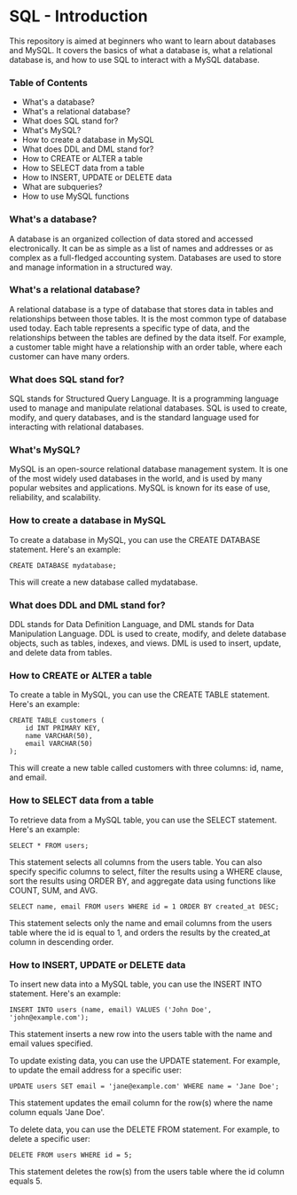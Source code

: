 # SQL - Introduction
<p>
This repository is aimed at beginners who want to learn about databases and MySQL. It covers the basics of what a database is, what a relational database is, and how to use SQL to interact with a MySQL database.
</p>

### Table of Contents

- What's a database?
- What's a relational database?
- What does SQL stand for?
- What's MySQL?
- How to create a database in MySQL
- What does DDL and DML stand for?
- How to CREATE or ALTER a table
- How to SELECT data from a table
- How to INSERT, UPDATE or DELETE data
- What are subqueries?
- How to use MySQL functions

### What's a database?
A database is an organized collection of data stored and accessed electronically. It can be as simple as a list of names and addresses or as complex as a full-fledged accounting system. Databases are used to store and manage information in a structured way.

### What's a relational database?
A relational database is a type of database that stores data in tables and relationships between those tables. It is the most common type of database used today. Each table represents a specific type of data, and the relationships between the tables are defined by the data itself. For example, a customer table might have a relationship with an order table, where each customer can have many orders.

### What does SQL stand for?
SQL stands for Structured Query Language. It is a programming language used to manage and manipulate relational databases. SQL is used to create, modify, and query databases, and is the standard language used for interacting with relational databases.

### What's MySQL?
MySQL is an open-source relational database management system. It is one of the most widely used databases in the world, and is used by many popular websites and applications. MySQL is known for its ease of use, reliability, and scalability.

### How to create a database in MySQL
To create a database in MySQL, you can use the CREATE DATABASE statement. Here's an example:
```mysql
CREATE DATABASE mydatabase;
```
This will create a new database called mydatabase.

### What does DDL and DML stand for?
DDL stands for Data Definition Language, and DML stands for Data Manipulation Language. DDL is used to create, modify, and delete database objects, such as tables, indexes, and views. DML is used to insert, update, and delete data from tables.

### How to CREATE or ALTER a table
To create a table in MySQL, you can use the CREATE TABLE statement. Here's an example:
```mysql
CREATE TABLE customers (
    id INT PRIMARY KEY,
    name VARCHAR(50),
    email VARCHAR(50)
);
```
This will create a new table called customers with three columns: id, name, and email.

### How to SELECT data from a table
To retrieve data from a MySQL table, you can use the SELECT statement. Here's an example:
```mysql
SELECT * FROM users;
```
This statement selects all columns from the users table. You can also specify specific columns to select, filter the results using a WHERE clause, sort the results using ORDER BY, and aggregate data using functions like COUNT, SUM, and AVG.
```mysql
SELECT name, email FROM users WHERE id = 1 ORDER BY created_at DESC;
```
This statement selects only the name and email columns from the users table where the id is equal to 1, and orders the results by the created_at column in descending order.
### How to INSERT, UPDATE or DELETE data
To insert new data into a MySQL table, you can use the INSERT INTO statement. Here's an example:
```mysql
INSERT INTO users (name, email) VALUES ('John Doe', 'john@example.com');
```
This statement inserts a new row into the users table with the name and email values specified.

To update existing data, you can use the UPDATE statement. For example, to update the email address for a specific user:
```mysql
UPDATE users SET email = 'jane@example.com' WHERE name = 'Jane Doe';
```
This statement updates the email column for the row(s) where the name column equals 'Jane Doe'.

To delete data, you can use the DELETE FROM statement. For example, to delete a specific user:
```mysql
DELETE FROM users WHERE id = 5;
```
This statement deletes the row(s) from the users table where the id column equals 5.

